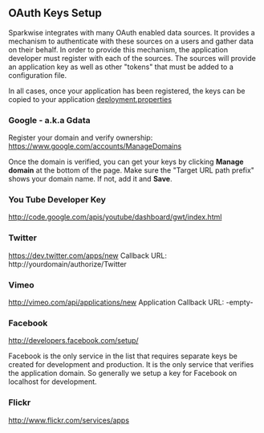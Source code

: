 ## OAuth Keys Setup ##

Sparkwise integrates with many OAuth enabled data sources. It provides a mechanism to authenticate with these sources on a users and gather data on their behalf. In order to provide this mechanism, the application developer must register with each of the sources. The sources will provide an application key as well as other "tokens" that must be added to a configuration file.

In all cases, once your application has been registered, the keys can be copied to your application [deployment.properties](http://code.google.com/p/sparkwise/source/browse/trunk/WebContent/WEB-INF/config/)


### Google - a.k.a Gdata ###

Register your domain and verify ownership:
https://www.google.com/accounts/ManageDomains

Once the domain is verified, you can get your keys by clicking **Manage domain** at the bottom of the page. Make sure the "Target URL path prefix" shows your domain name. If not, add it and **Save**.

### You Tube Developer Key ###

http://code.google.com/apis/youtube/dashboard/gwt/index.html

### Twitter ###

https://dev.twitter.com/apps/new
Callback URL: http://yourdomain/authorize/Twitter


### Vimeo ###

http://vimeo.com/api/applications/new
Application Callback URL: -empty-

### Facebook ###

http://developers.facebook.com/setup/

Facebook is the only service in the list that requires separate keys be created for development and production. It is the only service that verifies the application domain. So generally we setup a key for Facebook on localhost for development.

### Flickr ###

http://www.flickr.com/services/apps





